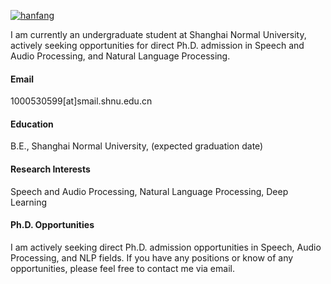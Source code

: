 [![hanfang](https://img.shields.io/badge/hanfang-github-blue?logo=github)](https://github.com/HanfangC)

I am currently an undergraduate student at Shanghai Normal University, actively seeking opportunities for direct Ph.D. admission in Speech and Audio Processing, and Natural Language Processing.

#### Email
1000530599[at]smail.shnu.edu.cn

#### Education
B.E., Shanghai Normal University, (expected graduation date)

#### Research Interests
Speech and Audio Processing, Natural Language Processing, Deep Learning

#### Ph.D. Opportunities
I am actively seeking direct Ph.D. admission opportunities in Speech, Audio Processing, and NLP fields. If you have any positions or know of any opportunities, please feel free to contact me via email.

